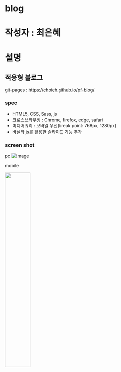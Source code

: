 # blog
# 작성자 : 최은혜
# 설명
## 적응형 블로그
git-pages : https://choieh.github.io/pf-blog/

### spec
- HTML5, CSS, Sass, js
- 크로스브라우징 : Chrome, firefox, edge, safari
- 미디어쿼리 : 모바일 우선(break point: 768px, 1280px)
- 바닐라 js를 활용한 슬라이드 기능 추가

### screen shot

pc
![image](https://github.com/choieh/pf-blog/assets/23207972/bd958475-3154-4e5a-8fc8-b6ee59cfcf0d)



mobile
<!-- ![mobile](./img/mo.png) -->
<img src='https://github.com/choieh/pf-blog/assets/23207972/ff20eb69-1d0d-41b3-921d-b8cbc3ace97b' width='40%'>
